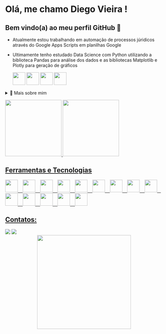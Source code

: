 # Olá, me chamo Diego Vieira !
## Bem vindo(a) ao meu perfil GitHub 👋

- Atualmente estou trabalhando em automação de processos júridicos através do Google Apps Scripts em planilhas Google

- Ultimamente tenho estudado Data Science com Python utilizando a biblioteca Pandas para análise dos dados e as bibliotecas Matplotlib e Plotly para geração de gráficos
  <p>
    <img src="https://cdn.jsdelivr.net/gh/devicons/devicon@latest/icons/python/python-plain.svg" width="40" height="40" />
    <img src="https://cdn.jsdelivr.net/gh/devicons/devicon@latest/icons/pandas/pandas-plain.svg" width="40" height="40" />
    <img src="https://cdn.jsdelivr.net/gh/devicons/devicon@latest/icons/matplotlib/matplotlib-plain.svg" width="40" height="40" />
    <img src="https://cdn.jsdelivr.net/gh/devicons/devicon@latest/icons/plotly/plotly-plain.svg" width="40" height="40" />   
  </p>
<div>

<div>
<details>
  <summary>🧑 Mais sobre mim</summary>

- 🔭 Estou atualmente em uma jornada para me aprofundar na área de dados, com foco especial em **extração de dados**.

- 🌱 Estou aprendendo sobre **Data Science**, **Data Visualization** e **Web Scraping**, buscando aplicar esses conhecimentos em projetos práticos.

- 🤝 Estou em busca de colaboração e insights para **projetos de Web Scraping**, então qualquer ajuda ou sugestão é bem-vinda!

- 📫 Sinta-se à vontade para entrar em contato comigo pelo e-mail **2001.vieira.diego@gmail.com**. Estou aberto a conversar sobre ideias e oportunidades.

</details>

</p>

<div>
  <a href="https://github.com/DiegoVSC42">
    <img height="180" src="https://github-readme-stats.vercel.app/api/top-langs/?username=DiegoVSC42&layout=compact&langs_count=7&theme=transparent"/>
    <img height="180" src="https://github-readme-stats.vercel.app/api?username=DiegoVSC42&show_icons=true&theme=transparent"/>
</div>


  
## Ferramentas e Tecnologias
<p>
    <img src="https://cdn.jsdelivr.net/gh/devicons/devicon@latest/icons/python/python-plain.svg" width="40" height="40" />&nbsp;&nbsp;&nbsp;
    <img src="https://cdn.jsdelivr.net/gh/devicons/devicon@latest/icons/pandas/pandas-plain.svg" width="40" height="40" />&nbsp;&nbsp;&nbsp;
    <img src="https://cdn.jsdelivr.net/gh/devicons/devicon@latest/icons/wordpress/wordpress-plain.svg" width="40" height="40" />&nbsp;&nbsp;&nbsp;
    <img src="https://cdn.jsdelivr.net/gh/devicons/devicon@latest/icons/sqldeveloper/sqldeveloper-plain.svg" width="40" height="40" />&nbsp;&nbsp;&nbsp;
    <img src="https://cdn.jsdelivr.net/gh/devicons/devicon@latest/icons/javascript/javascript-plain.svg" width="40" height="40" />&nbsp;&nbsp;&nbsp;
    <img src="https://cdn.jsdelivr.net/gh/devicons/devicon@latest/icons/nodejs/nodejs-plain.svg" width="40" height="40" />&nbsp;&nbsp;&nbsp;
    <img src="https://cdn.jsdelivr.net/gh/devicons/devicon@latest/icons/flutter/flutter-plain.svg" width="40" height="40" />&nbsp;&nbsp;&nbsp;
    <img src="https://cdn.jsdelivr.net/gh/devicons/devicon@latest/icons/dart/dart-plain.svg" width="40" height="40" />&nbsp;&nbsp;&nbsp;
    <img src="https://cdn.jsdelivr.net/gh/devicons/devicon@latest/icons/html5/html5-plain.svg" width="40" height="40" />&nbsp;&nbsp;&nbsp;
    <img src="https://cdn.jsdelivr.net/gh/devicons/devicon@latest/icons/css3/css3-plain.svg" width="40" height="40" />&nbsp;&nbsp;&nbsp;
    <img src="https://cdn.jsdelivr.net/gh/devicons/devicon@latest/icons/c/c-plain.svg" width="40" height="40" />&nbsp;&nbsp;&nbsp;
    <img src="https://cdn.jsdelivr.net/gh/devicons/devicon@latest/icons/cplusplus/cplusplus-plain.svg" width="40" height="40" />&nbsp;&nbsp;&nbsp;
    <img src="https://cdn.jsdelivr.net/gh/devicons/devicon@latest/icons/java/java-plain.svg" width="40" height="40" />&nbsp;&nbsp;&nbsp;
    <img src="https://cdn.jsdelivr.net/gh/devicons/devicon@latest/icons/git/git-original.svg" width="40" height="40" />
</p>

## Contatos:
<div>
<a href = "mailto:2001.vieira.diego@gmail.com"><img loading="lazy" src="https://img.shields.io/badge/Gmail-D14836?style=for-the-badge&logo=gmail&logoColor=white" target="_blank"></a>
<a href="https://www.linkedin.com/in/diegovsc42" target="_blank"><img loading="lazy" src="https://img.shields.io/badge/-LinkedIn-%230077B5?style=for-the-badge&logo=linkedin&logoColor=white" target="_blank"></a>   
</div>

<div align="center">
  <img src="https://media1.tenor.com/m/H-w7stM8IPkAAAAd/hate-mondays-puss-in-boots.gif" width="300" height="300" />
</div>
